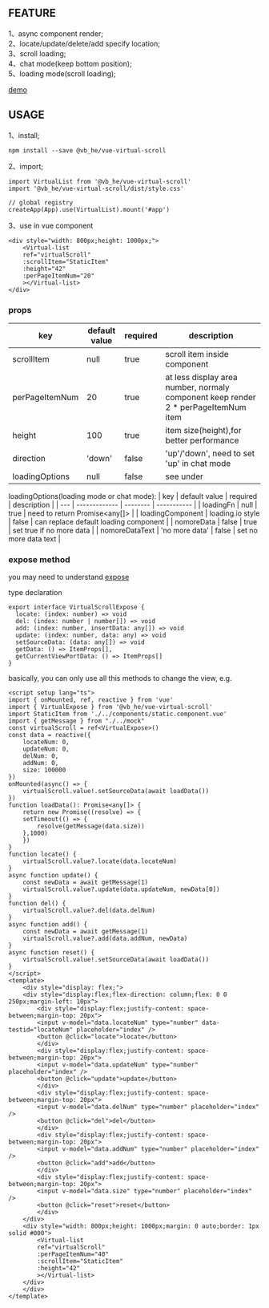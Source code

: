 ## FEATURE
1、async component render;  
2、locate/update/delete/add specify location;  
3、scroll loading;  
4、chat mode(keep bottom position);  
5、loading mode(scroll loading);  

[demo](https://binvb.github.io/vb.github.io/#/normal)
## USAGE
1、install;  
```
npm install --save @vb_he/vue-virtual-scroll
```

2、import;  
```
import VirtualList from '@vb_he/vue-virtual-scroll'
import '@vb_he/vue-virtual-scroll/dist/style.css'

// global registry
createApp(App).use(VirtualList).mount('#app')
```

3、use in vue component
```
<div style="width: 800px;height: 1000px;">
    <Virtual-list
    ref="virtualScroll"
    :scrollItem="StaticItem"
    :height="42"
    :perPageItemNum="20"
    ></Virtual-list>
</div>
```

### props
|   key   | default value | required | description |
|  ----  | -------------  | -------- | ----------- |
| scrollItem | null | true | scroll item inside component |
| perPageItemNum  | 20       |  true    | at less display area number, normaly component keep render 2 * perPageItemNum item |
| height  | 100  | true    | item size(height),for better performance |
| direction | 'down' | false | 'up'/'down', need to set 'up' in chat mode |
| loadingOptions | null | false | see under |


loadingOptions(loading mode or chat mode): 
| key | default value | required | description |
| --- | ------------- | -------- | ----------- |
| loadingFn | null | true | need to return Promise<any[]> |
| loadingComponent | loading.io style | false | can replace default loading component |
| nomoreData | false | true | set true if no more data |
| nomoreDataText | 'no more data' | false | set no more data text |

### expose method 
you may need to understand [expose](https://vuejs.org/api/options-state.html#expose)

type declaration
```
export interface VirtualScrollExpose {
  locate: (index: number) => void 
  del: (index: number | number[]) => void
  add: (index: number, insertData: any[]) => void
  update: (index: number, data: any) => void
  setSourceData: (data: any[]) => void
  getData: () => ItemProps[],
  getCurrentViewPortData: () => ItemProps[]
}
```

basically, you can only use all this methods to change the view, e.g.
```
<script setup lang="ts">
import { onMounted, ref, reactive } from 'vue'
import { VirtualExpose } from '@vb_he/vue-virtual-scroll'
import StaticItem from './../components/static.component.vue'
import { getMessage } from "./../mock"
const virtualScroll = ref<VirtualExpose>()
const data = reactive({
    locateNum: 0,
    updateNum: 0,
    delNum: 0,
    addNum: 0,
    size: 100000
})
onMounted(async() => {
    virtualScroll.value!.setSourceData(await loadData())
})
function loadData(): Promise<any[]> {
    return new Promise((resolve) => {
    setTimeout(() => {
        resolve(getMessage(data.size))
    },1000)
    })
}
function locate() {
    virtualScroll.value?.locate(data.locateNum)
}
async function update() {
    const newData = await getMessage(1)
    virtualScroll.value?.update(data.updateNum, newData[0])
}
function del() {
    virtualScroll.value?.del(data.delNum)
}
async function add() {
    const newData = await getMessage(1)
    virtualScroll.value?.add(data.addNum, newData)
}
async function reset() {
    virtualScroll.value!.setSourceData(await loadData())
}
</script>
<template>
    <div style="display: flex;">
    <div style="display:flex;flex-direction: column;flex: 0 0 250px;margin-left: 10px">
        <div style="display:flex;justify-content: space-between;margin-top: 20px">
        <input v-model="data.locateNum" type="number" data-testid="locateNum" placeholder="index" />
        <button @click="locate">locate</button>
        </div>
        <div style="display:flex;justify-content: space-between;margin-top: 20px">
        <input v-model="data.updateNum" type="number" placeholder="index" />
        <button @click="update">update</button>
        </div>
        <div style="display:flex;justify-content: space-between;margin-top: 20px">
        <input v-model="data.delNum" type="number" placeholder="index" />
        <button @click="del">del</button>
        </div>
        <div style="display:flex;justify-content: space-between;margin-top: 20px">
        <input v-model="data.addNum" type="number" placeholder="index" />
        <button @click="add">add</button>
        </div>
        <div style="display:flex;justify-content: space-between;margin-top: 20px">
        <input v-model="data.size" type="number" placeholder="index" />
        <button @click="reset">reset</button>
        </div>
    </div>
    <div style="width: 800px;height: 1000px;margin: 0 auto;border: 1px solid #000">
        <Virtual-list
        ref="virtualScroll"
        :perPageItemNum="40"
        :scrollItem="StaticItem"
        :height="42"
        ></Virtual-list>
    </div>
    </div>
</template>
```
